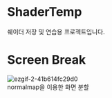 # ShaderTemp
쉐이더 저장 및 연습용 프로젝트입니다.

# Screen Break
![ezgif-2-41b614fc29d0](https://user-images.githubusercontent.com/8134122/130741530-597b6c8c-a07a-4232-b8d5-919a85e5b35e.gif)<br>
normalmap을 이용한 화면 분할
